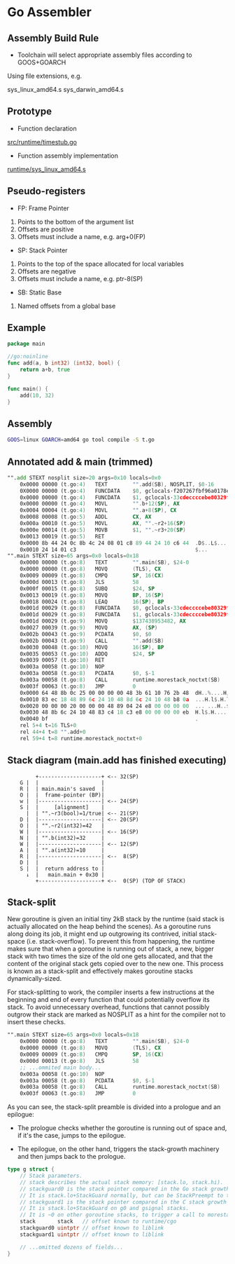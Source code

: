 # Go Assembler

## Assembly Build Rule

- Toolchain will select appropriate assembly files according to GOOS+GOARCH

Using file extensions, e.g.

  sys_linux_amd64.s
  sys_darwin_amd64.s

## Prototype

- Function declaration

[src/runtime/timestub.go](https://github.com/golang/go/blob/f639a81cd5e85ca9538c76e612867aa4c2ae241b/src/runtime/timestub2.go#L13)

- Function assembly implementation

[runtime/sys_linux_amd64.s](https://github.com/golang/go/blob/f639a81cd5e85ca9538c76e612867aa4c2ae241b/src/runtime/sys_linux_amd64.s#L209)

## Pseudo-registers

- FP: Frame Pointer

1. Points to the bottom of the argument list
2. Offsets are positive
3. Offsets must include a name, e.g. arg+0(FP)

- SP: Stack Pointer

1. Points to the top of the space allocated for local variables
2. Offsets are negative
3. Offsets must include a name, e.g. ptr-8(SP)

- SB: Static Base

1. Named offsets from a global base


## Example

```go
package main

//go:noinline
func add(a, b int32) (int32, bool) {
    return a+b, true
}

func main() {
    add(10, 32)
}
```

## Assembly

```bash
GOOS=linux GOARCH=amd64 go tool compile -S t.go
```

## Annotated add & main (trimmed)

```asm
"".add STEXT nosplit size=20 args=0x10 locals=0x0
    0x0000 00000 (t.go:4)   TEXT        "".add(SB), NOSPLIT, $0-16                                   # $0-16: frameSize-argumentSize, NOSPLIT: no stack-split preamble
    0X0000 00000 (t.go:4)   FUNCDATA    $0, gclocals·f207267fbf96a0178e8758c6e3e0ce28(SB)            # GC infos, introduced by compiler
    0x0000 00000 (t.go:4)   FUNCDATA    $1, gclocals·33cdeccccebe80329f1fdbee7f5874cb(SB)
    0x0000 00000 (t.go:4)   MOVL        "".b+12(SP), AX                                              # arg b
    0x0004 00004 (t.go:4)   MOVL        "".a+8(SP), CX                                               # arg a
    0x0008 00008 (t.go:5)   ADDL        CX, AX
    0x000a 00010 (t.go:5)   MOVL        AX, "".~r2+16(SP)                                            # first return value (int32)
    0x000e 00014 (t.go:5)   MOVB        $1, "".~r3+20(SP)                                            # second return value (bool true)
    0x0013 00019 (t.go:5)   RET                                                                      # jump to return address stored in 0(SP)
    0x0000 8b 44 24 0c 8b 4c 24 08 01 c8 89 44 24 10 c6 44  .D$..L$....D$..D
    0x0010 24 14 01 c3                                      $...
"".main STEXT size=65 args=0x0 locals=0x18
    0x0000 00000 (t.go:8)   TEXT        "".main(SB), $24-0
    0x0000 00000 (t.go:8)   MOVQ        (TLS), CX                                                    # stack-split prologue
    0x0009 00009 (t.go:8)   CMPQ        SP, 16(CX)
    0x000d 00013 (t.go:8)   JLS         58
    0x000f 00015 (t.go:8)   SUBQ        $24, SP                                                      # make stack frame for main (24 = 8:uintptr + 4:aligned bool + 4:int32 + 4:int32 + 4:int32)
    0x0013 00019 (t.go:8)   MOVQ        BP, 16(SP)                                                   # save caller's BP
    0x0018 00024 (t.go:8)   LEAQ        16(SP), BP                                                   # get main stack frame's BP
    0x001d 00029 (t.go:8)   FUNCDATA    $0, gclocals·33cdeccccebe80329f1fdbee7f5874cb(SB)            # GC infos, introduced by compiler
    0x001d 00029 (t.go:8)   FUNCDATA    $1, gclocals·33cdeccccebe80329f1fdbee7f5874cb(SB)
    0x001d 00029 (t.go:9)   MOVQ        $137438953482, AX                                            # $137438953482: b:32+a:10 (int64); $echo 'obase=2;137438953482' | bc
    0x0027 00039 (t.go:9)   MOVQ        AX, (SP)
    0x002b 00043 (t.go:9)   PCDATA      $0, $0                                                       # GC infos, introduced by compiler
    0x002b 00043 (t.go:9)   CALL        "".add(SB)                                                   # also push the return address on top of the stack
    0x0030 00048 (t.go:10)  MOVQ        16(SP), BP                                                   # resume caller's BP
    0x0035 00053 (t.go:10)  ADDQ        $24, SP                                                      # destroy main stack frame
    0x0039 00057 (t.go:10)  RET
    0x003a 00058 (t.go:10)  NOP                                                                      # some platform cannot jump to call, which may lead to very dark places
    0x003a 00058 (t.go:8)   PCDATA      $0, $-1                                                      # GC infos, introduced by compiler
    0x003a 00058 (t.go:8)   CALL        runtime.morestack_noctxt(SB)                                 # stack-split epilogue
    0x003f 00063 (t.go:8)   JMP         0
    0x0000 64 48 8b 0c 25 00 00 00 00 48 3b 61 10 76 2b 48  dH..%....H;a.v+H
    0x0010 83 ec 18 48 89 6c 24 10 48 8d 6c 24 10 48 b8 0a  ...H.l$.H.l$.H..
    0x0020 00 00 00 20 00 00 00 48 89 04 24 e8 00 00 00 00  ... ...H..$.....
    0x0030 48 8b 6c 24 10 48 83 c4 18 c3 e8 00 00 00 00 eb  H.l$.H..........
    0x0040 bf                                               .
    rel 5+4 t=16 TLS+0
    rel 44+4 t=8 "".add+0
    rel 59+4 t=8 runtime.morestack_noctxt+0
```

## Stack diagram (main.add has finished executing)

```text
         +--------------------+ <-- 32(SP)
    G |  |                    |
    R |  | main.main's saved  |
    O |  |  frame-pointer (BP)|
    w |  |--------------------| <-- 24(SP)
    S |  |     [alignment]    |
      |  | "".~r3(bool)=1/true| <-- 21(SP)
    D |  |--------------------| <-- 20(SP)
    O |  | "".~r2(int32)=42   |
    W |  |--------------------| <-- 16(SP)
    N |  | "".b(int32)=32     |
    W |  |--------------------| <-- 12(SP)
    A |  | "".a(int32)=10     |
    R |  |--------------------| <--  8(SP)
    D |  |                    |
    S |  |  return address to |
      ↓  |   main.main + 0x30 |
         +--------------------+ <--  0(SP) (TOP OF STACK)
```

## Stack-split

New goroutine is given an initial tiny 2kB stack by the runtime (said stack is
actually allocated on the heap behind the scenes). As a goroutine runs along
doing its job, it might end up outgrowing its contrived, initial stack-space
(i.e. stack-overflow). To prevent this from happening, the runtime makes sure
that when a goroutine is running out of stack, a new, bigger stack with two
times the size of the old one gets allocated, and that the content of the
original stack gets copied over to the new one. This process is known as a
stack-split and effectively makes goroutine stacks dynamically-sized.

For stack-splitting to work, the compiler inserts a few instructions at the
beginning and end of every function that could potentially overflow its stack.
To avoid unnecessary overhead, functions that cannot possibly outgrow their
stack are marked as NOSPLIT as a hint for the compiler not to insert these
checks.

```asm
"".main STEXT size=65 args=0x0 locals=0x18
    0x0000 00000 (t.go:8)   TEXT        "".main(SB), $24-0
    0x0000 00000 (t.go:8)   MOVQ        (TLS), CX                                                    # stack-split prologue
    0x0009 00009 (t.go:8)   CMPQ        SP, 16(CX)                                                   # compare SP and g.stackguard0
    0x000d 00013 (t.go:8)   JLS         58                                                           # jump to epilogue if SP < g.stackguard0
    ;; ...ommited main body...
    0x003a 00058 (t.go:10)  NOP                                                                      # some platform cannot jump to call, which may lead to very dark places
    0x003a 00058 (t.go:8)   PCDATA      $0, $-1                                                      # GC infos, introduced by compiler
    0x003a 00058 (t.go:8)   CALL        runtime.morestack_noctxt(SB)                                 # stack-split epilogue
    0x003f 00063 (t.go:8)   JMP         0                                                            # jump back to start again
```

As you can see, the stack-split preamble is divided into a prologue and an
epilogue:

- The prologue checks whether the goroutine is running out of space and, if it's
  the case, jumps to the epilogue.

- The epilogue, on the other hand, triggers the stack-growth machinery and then
  jumps back to the prologue.

```go
type g struct {
	// Stack parameters.
	// stack describes the actual stack memory: [stack.lo, stack.hi).
	// stackguard0 is the stack pointer compared in the Go stack growth prologue.
	// It is stack.lo+StackGuard normally, but can be StackPreempt to trigger a preemption.
	// stackguard1 is the stack pointer compared in the C stack growth prologue.
	// It is stack.lo+StackGuard on g0 and gsignal stacks.
	// It is ~0 on other goroutine stacks, to trigger a call to morestackc (and crash).
	stack       stack   // offset known to runtime/cgo
	stackguard0 uintptr // offset known to liblink
	stackguard1 uintptr // offset known to liblink

    // ...omitted dozens of fields...
}
```
